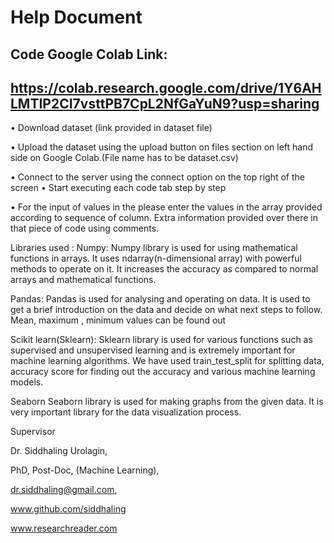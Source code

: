 # Help Document

## Code Google Colab Link:
## https://colab.research.google.com/drive/1Y6AHLMTIP2CI7vsttPB7CpL2NfGaYuN9?usp=sharing


•	Download dataset (link provided in dataset file)

•	Upload the dataset using the upload button on files section on left hand side on Google Colab.(File name has to be dataset.csv)

•	Connect to the server using the connect option on the top right of the screen
•	Start executing each code tab step by step

•	For the input of values in the please enter the values in the array provided according to sequence of column. Extra information provided over there in that piece of code using comments.

Libraries used :
Numpy: Numpy library is used for using mathematical functions in arrays. It uses ndarray(n-dimensional array) with powerful methods to operate on it. It increases the accuracy as compared to normal arrays and mathematical functions.

Pandas:
Pandas is used for analysing and operating on data. It is used to get a brief introduction on the data and decide on what next steps to follow. Mean, maximum , minimum values can be found out

Scikit learn(Sklearn):
Sklearn library is used for various functions such as supervised and unsupervised learning and is extremely important for machine learning algorithms. We have used train_test_split for splitting data, accuracy score for finding out the accuracy and various machine learning models.

Seaborn 
Seaborn library is used for making graphs from the given data. It is very important library for the data visualization process.


Supervisor

Dr. Siddhaling Urolagin,

PhD, Post-Doc, (Machine Learning),

dr.siddhaling@gmail.com,

www.github.com/siddhaling

www.researchreader.com
